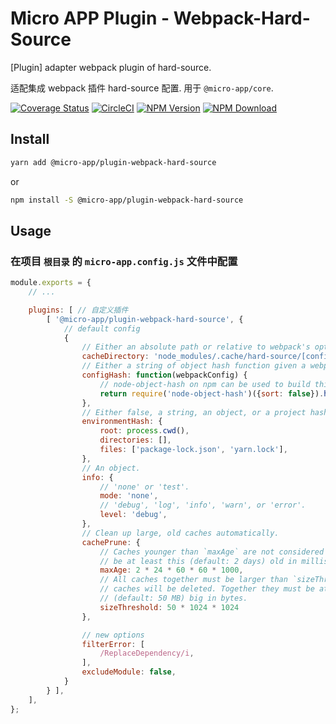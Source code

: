 # Micro APP Plugin - Webpack-Hard-Source

[Plugin] adapter webpack plugin of hard-source.

适配集成 webpack 插件 hard-source 配置. 用于 `@micro-app/core`.

[![Coverage Status][Coverage-img]][Coverage-url]
[![CircleCI][CircleCI-img]][CircleCI-url]
[![NPM Version][npm-img]][npm-url]
[![NPM Download][download-img]][download-url]

[Coverage-img]: https://coveralls.io/repos/github/MicrosApp/MicroApp-Plugin-Webpack-Hard-Source/badge.svg?branch=master
[Coverage-url]: https://coveralls.io/github/MicrosApp/MicroApp-Plugin-Webpack-Hard-Source?branch=master
[CircleCI-img]: https://circleci.com/gh/MicrosApp/MicroApp-Plugin-Webpack-Hard-Source/tree/master.svg?style=svg
[CircleCI-url]: https://circleci.com/gh/MicrosApp/MicroApp-Plugin-Webpack-Hard-Source/tree/master
[npm-img]: https://img.shields.io/npm/v/@micro-app/plugin-webpack-hard-source.svg?style=flat-square
[npm-url]: https://npmjs.org/package/@micro-app/plugin-webpack-hard-source
[download-img]: https://img.shields.io/npm/dm/@micro-app/plugin-webpack-hard-source.svg?style=flat-square
[download-url]: https://npmjs.org/package/@micro-app/plugin-webpack-hard-source

## Install

```sh
yarn add @micro-app/plugin-webpack-hard-source
```

or

```sh
npm install -S @micro-app/plugin-webpack-hard-source
```

## Usage

### 在项目 `根目录` 的 `micro-app.config.js` 文件中配置

```js
module.exports = {
    // ...

    plugins: [ // 自定义插件
        [ '@micro-app/plugin-webpack-hard-source', {
            // default config
            {
                // Either an absolute path or relative to webpack's options.context.
                cacheDirectory: 'node_modules/.cache/hard-source/[confighash]',
                // Either a string of object hash function given a webpack config.
                configHash: function(webpackConfig) {
                    // node-object-hash on npm can be used to build this.
                    return require('node-object-hash')({sort: false}).hash(webpackConfig);
                },
                // Either false, a string, an object, or a project hashing function.
                environmentHash: {
                    root: process.cwd(),
                    directories: [],
                    files: ['package-lock.json', 'yarn.lock'],
                },
                // An object.
                info: {
                    // 'none' or 'test'.
                    mode: 'none',
                    // 'debug', 'log', 'info', 'warn', or 'error'.
                    level: 'debug',
                },
                // Clean up large, old caches automatically.
                cachePrune: {
                    // Caches younger than `maxAge` are not considered for deletion. They must
                    // be at least this (default: 2 days) old in milliseconds.
                    maxAge: 2 * 24 * 60 * 60 * 1000,
                    // All caches together must be larger than `sizeThreshold` before any
                    // caches will be deleted. Together they must be at least this
                    // (default: 50 MB) big in bytes.
                    sizeThreshold: 50 * 1024 * 1024
                },

                // new options
                filterError: [
                    /ReplaceDependency/i,
                ],
                excludeModule: false,
            }
        } ],
    ],
};
```
